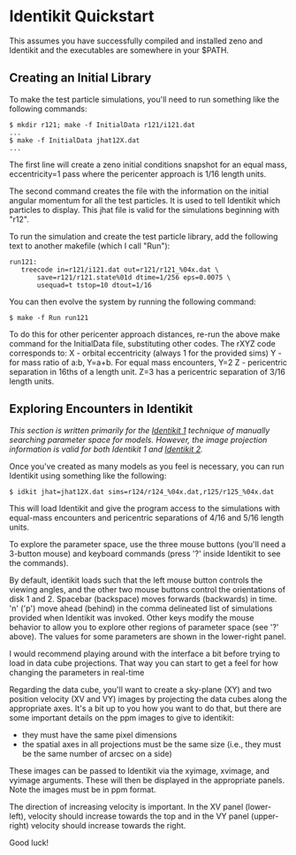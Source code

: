 # Identikit Quickstart

This assumes you have successfully compiled and installed zeno and Identikit and the executables are somewhere in your $PATH.

## Creating an Initial Library

To make the test particle simulations, you'll need to run something like the following commands:

```
$ mkdir r121; make -f InitialData r121/i121.dat
...
$ make -f InitialData jhat12X.dat
...
```

The first line will create a zeno initial conditions snapshot for an equal mass, eccentricity=1 pass where the pericenter approach is 1/16 length units.

The second command creates the file with the information on the initial angular momentum for all the test particles. It is used to tell Identikit which particles to display. This jhat file is valid for the simulations beginning with "r12".

To run the simulation and create the test particle library, add the following text to another makefile (which I call "Run"):

```
run121:
   treecode in=r121/i121.dat out=r121/r121_%04x.dat \
       save=r121/r121.state%01d dtime=1/256 eps=0.0075 \
       usequad=t tstop=10 dtout=1/16
```

You can then evolve the system by running the following command:

```
$ make -f Run run121
```

To do this for other pericenter approach distances, re-run the above make command for the InitialData file, substituting other codes. The rXYZ code corresponds to:
X - orbital eccentricity (always 1 for the provided sims)
Y - for mass ratio of a:b, Y=a+b. For equal mass encounters, Y=2
Z - pericentric separation in 16ths of a length unit. Z=3 has a
pericentric separation of 3/16 length units.

## Exploring Encounters in Identikit

*This section is written primarily for the [Identikit 1](http://adsabs.harvard.edu/abs/2009AJ....137.3071B) technique of manually searching parameter space for models.
However, the image projection information is valid for both Identikit 1 and [Identikit 2](http://adsabs.harvard.edu/abs/2011MNRAS.413.2860B).*

Once you've created as many models as you feel is necessary, you can run Identikit using something like the following:

```
$ idkit jhat=jhat12X.dat sims=r124/r124_%04x.dat,r125/r125_%04x.dat
```

This will load Identikit and give the program access to the simulations with equal-mass encounters and pericentric separations of 4/16 and 5/16 length units.

To explore the parameter space, use the three mouse buttons (you'll need a 3-button mouse) and keyboard commands (press '?' inside Identikit to see the commands).

By default, identikit loads such that the left mouse button controls the viewing angles, and the other two mouse buttons control the orientations of disk 1 and 2. Spacebar (backspace) moves forwards (backwards) in time.  'n' ('p') move ahead (behind) in the comma delineated list of simulations provided when Identikit was invoked. Other keys modify the mouse behavior to allow you to explore other regions of parameter space (see '?' above). The values for some parameters are shown in the lower-right panel.

I would recommend playing around with the interface a bit before trying to load in data cube projections. That way you can start to get a feel for how changing the parameters in real-time

Regarding the data cube, you'll want to create a sky-plane (XY) and two position velocity (XV and VY) images by projecting the data cubes along the appropriate axes. It's a bit up to you how you want to do that, but there are some important details on the ppm images to give to identikit:
- they must have the same pixel dimensions
- the spatial axes in all projections must be the same size (i.e., they must be the same number of arcsec on a side)

These images can be passed to Identikit via the xyimage, xvimage, and vyimage arguments. These will then be displayed in the appropriate panels. Note the images must be in ppm format.

The direction of increasing velocity is important. In the XV panel (lower-left), velocity should increase towards the top and in the VY panel (upper-right) velocity should increase towards the right.

Good luck!
